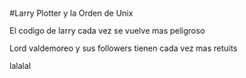 #Larry Plotter y la Orden de Unix

El codigo de larry cada vez se vuelve mas peligroso

Lord valdemoreo y sus followers tienen cada vez mas retuits

lalalal
